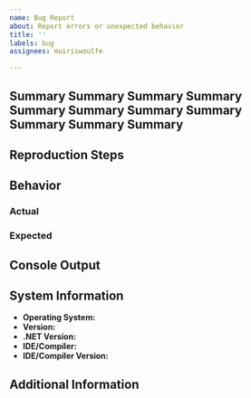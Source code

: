 ```yaml
---
name: Bug Report
about: Report errors or unexpected behavior
title: ''
labels: bug
assignees: muiriswoulfe

---
```


<!-- Please provide as much detail as possible. Inapplicable sections may be
     left blank where. -->

## Summary Summary Summary Summary Summary Summary Summary Summary Summary Summary Summary

## Reproduction Steps

## Behavior

### Actual

### Expected

## Console Output

## System Information

- **Operating System:**
- **Version:**
- **.NET Version:**
- **IDE/Compiler:**
- **IDE/Compiler Version:**

## Additional Information

